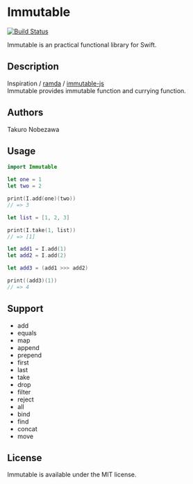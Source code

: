 Immutable
=========

[![Build Status](https://travis-ci.org/nobezawa/Immutable.svg?branch=master)](https://travis-ci.org/nobezawa/Immutable)

Immutable is an practical functional library for Swift.

## Description
Inspiration / [ramda](https://github.com/ramda/ramda) / [immutable-js](https://github.com/immutable-js/immutable-js)  
Immutable provides immutable function and currying function.

## Authors
Takuro Nobezawa

## Usage

```swift
import Immutable

let one = 1
let two = 2

print(I.add(one)(two))
// => 3

let list = [1, 2, 3]

print(I.take(1, list))
// => [1]

let add1 = I.add(1)
let add2 = I.add(2)

let add3 = (add1 >>> add2)

print((add3)(1))
// => 4
```

## Support

- add
- equals
- map
- append
- prepend
- first
- last
- take
- drop
- filter
- reject
- all
- bind
- find
- concat
- move

## License

Immutable is available under the MIT license.
